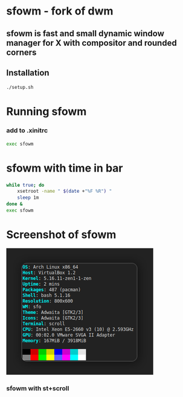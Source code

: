 # sfowm - fork of dwm

## sfowm is fast and small dynamic window manager for X with compositor and rounded corners

## Installation
```bash
./setup.sh
```
# Running sfowm
### add to .xinitrc
```bash
exec sfowm
```
# sfowm with time in bar
```bash
while true; do
	xsetroot -name " $(date +"%F %R") "
	sleep 1m
done &
exec sfowm
```
# Screenshot of sfowm
![sfowm](https://github.com/ssleert/sfowm/blob/main/staff/2022-03-02_05-41.png?raw=true)
### sfowm with st+scroll
